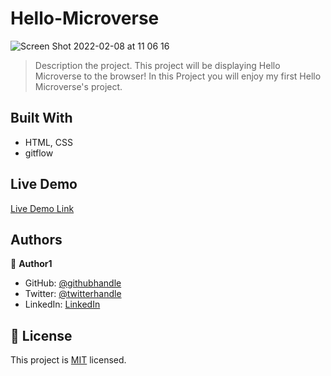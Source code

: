 # Hello-Microverse

![Screen Shot 2022-02-08 at 11 06 16](https://user-images.githubusercontent.com/88894525/152954126-e533f874-0092-497e-83fb-d5cdf1dd2a08.png)

> Description the project.
> This project will be displaying Hello Microverse to the browser!
> In this Project you will enjoy my first Hello Microverse's project.

## Built With

- HTML, CSS
- gitflow

## Live Demo

[Live Demo Link](https://alfredbis29.github.io/Hello-Microverse/)

## Authors

👤 **Author1**

- GitHub: [@githubhandle](https://github.com/Alfredbis29)
- Twitter: [@twitterhandle](https://twitter.com/AlfredBisimwa1/header_photo)
- LinkedIn: [LinkedIn](https://www.linkedin.com/in/alfred-bisimwa-0501a81a8/)

## 📝 License

This project is [MIT](./MIT.md) licensed.
